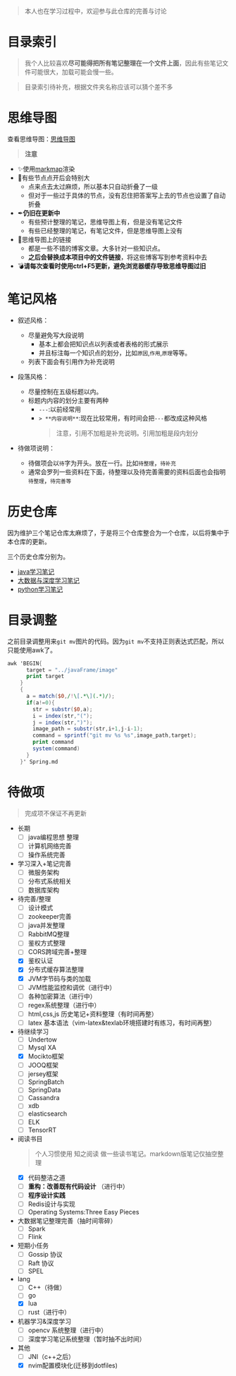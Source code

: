 > 本人也在学习过程中，欢迎参与此仓库的完善与讨论

# 目录索引

> 我个人比较喜欢**尽可能得把所有笔记整理在一个文件上面**，因此有些笔记文件可能很大，加载可能会慢一些。

> 目录索引待补充，根据文件夹名称应该可以猜个差不多

# 思维导图

查看思维导图：[思维导图](https://whitestarrain.github.io/Note/YourBrain.html)

> **注意**

- ✨使用[markmap](https://github.com/gera2ld/markmap)渲染
- 🎉有些节点点开后会特别大
  - 点来点去太过麻烦，所以基本只自动折叠了一级
  - 但对于一些过于具体的节点，没有忍住把答案写上去的节点也设置了自动折叠
- ✒**仍旧在更新中**
  - 有些预计整理的笔记，思维导图上有，但是没有笔记文件
  - 有些已经整理的笔记，有笔记文件，但是思维导图上没有
- 🎈思维导图上的链接
  - 都是一些不错的博客文章。大多针对一些知识点。
  - **之后会替换成本项目中的文件链接**，将这些博客写到参考资料中去
- 💣**请每次查看时使用ctrl+F5更新，避免浏览器缓存导致思维导图过旧**

# 笔记风格

- 叙述风格：
  - 尽量避免写大段说明
    - 基本上都会把知识点以列表或者表格的形式展示
    - 并且标注每一个知识点的划分，比如`原因`,`作用`,`原理`等等。
  - 列表下面会有引用作为补充说明

- 段落风格：
  - 尽量控制在五级标题以内。
  - 标题内内容的划分主要有两种
    - `---`:以前经常用
    - `> **内容说明**`:现在比较常用，有时间会把`---`都改成这种风格
      > 注意，引用不加粗是补充说明。引用加粗是段内划分

- 待做项说明：
  - 待做项会以`待`字为开头。放在一行。比如`待整理`，`待补充`
  - 通常会罗列一些资料在下面，待整理以及待完善需要的资料后面也会指明`待整理`，`待完善等`


# 历史仓库

因为维护三个笔记仓库太麻烦了，于是将三个仓库整合为一个仓库，以后将集中于本仓库的更新。

三个历史仓库分别为。

- [java学习笔记](https://github.com/whitestarrain/java_study_note)
- [大数据与深度学习笔记](https://github.com/whitestarrain/big_data)
- [python学习笔记](https://github.com/whitestarrain/python_learn)

# 目录调整

之前目录调整用来`git mv`图片的代码。因为`git mv`不支持正则表达式匹配，所以只能使用awk了。

```awk
awk 'BEGIN{
      target = "../javaFrame/image"
      print target
    }
    {
      a = match($0,/!\[.*\](.*)/);
      if(a!=0){
        str = substr($0,a);
        i = index(str,"(");
        j = index(str,")");
        image_path = substr(str,i+1,j-i-1);
        command = sprintf("git mv %s %s",image_path,target);
        print command
        system(command)
      }
    }' Spring.md
```

# 待做项

> 完成项不保证不再更新

- 长期
  - [ ] java编程思想 整理
  - [ ] 计算机网络完善
  - [ ] 操作系统完善
- 学习深入+笔记完善
  - [ ] 微服务架构
  - [ ] 分布式系统相关
  - [ ] 数据库架构
- 待完善/整理
  - [ ] 设计模式
  - [ ] zookeeper完善
  - [ ] java并发整理
  - [ ] RabbitMQ整理
  - [ ] 鉴权方式整理
  - [ ] CORS跨域完善+整理
  - [x] 鉴权认证
  - [x] 分布式缓存算法整理
  - [x] JVM字节码与类的加载
  - [ ] JVM性能监控和调优（进行中）
  - [ ] 各种加密算法（进行中）
  - [ ] regex系统整理（进行中）
  - [ ] html,css,js 历史笔记+资料整理（有时间再整）
  - [ ] latex 基本语法（vim-latex&texlab环境搭建时有练习，有时间再整）
- 待继续学习
  - [ ] Undertow
  - [ ] Mysql XA
  - [x] Mocikto框架
  - [ ] JOOQ框架
  - [ ] jersey框架
  - [ ] SpringBatch
  - [ ] SpringData
  - [ ] Cassandra
  - [ ] xdb
  - [ ] elasticsearch
  - [ ] ELK
  - [ ] TensorRT
- 阅读书目
  > 个人习惯使用 知之阅读 做一些读书笔记。markdown版笔记仅抽空整理
  - [x] 代码整洁之道
  - [ ] **重构：改善既有代码设计** （进行中）
  - [ ] **程序设计实践**
  - [ ] Redis设计与实现
  - [ ] Operating Systems:Three Easy Pieces
- 大数据笔记整理完善（抽时间零碎）
  - [ ] Spark
  - [ ] Flink
- 短期小任务
  - [ ] Gossip 协议
  - [ ] Raft 协议
  - [ ] SPEL
- lang
  - [ ] C++（待做）
  - [ ] go
  - [x] lua
  - [ ] rust（进行中）
- 机器学习&深度学习
  - [ ] opencv 系统整理（进行中）
  - [ ] 深度学习笔记系统整理（暂时抽不出时间）
- 其他
  - [ ] JNI（c++之后）
  - [x] nvim配置模块化(迁移到dotfiles)

<!--
- [ ] SpringBoot原理
- [ ] JVM字节码
- [ ] JVM调优

cookie和session攻击
25匹马赛马

数据库 分区分库分表
-->
